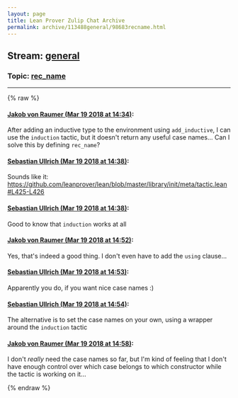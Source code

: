 ```yaml
---
layout: page
title: Lean Prover Zulip Chat Archive 
permalink: archive/113488general/98683recname.html
---
```


## Stream: [general](index.html)
### Topic: [rec_name](98683recname.html)

---


{% raw %}
#### [ Jakob von Raumer (Mar 19 2018 at 14:34)](https://leanprover.zulipchat.com/#narrow/stream/113488-general/topic/rec_name/near/123916531):
After adding an inductive type to the environment using `add_inductive`, I can use the `induction` tactic, but it doesn't return any useful case names... Can I solve this by defining `rec_name`?

#### [ Sebastian Ullrich (Mar 19 2018 at 14:38)](https://leanprover.zulipchat.com/#narrow/stream/113488-general/topic/rec_name/near/123916665):
Sounds like it: https://github.com/leanprover/lean/blob/master/library/init/meta/tactic.lean#L425-L426

#### [ Sebastian Ullrich (Mar 19 2018 at 14:38)](https://leanprover.zulipchat.com/#narrow/stream/113488-general/topic/rec_name/near/123916666):
Good to know that `induction` works at all

#### [ Jakob von Raumer (Mar 19 2018 at 14:52)](https://leanprover.zulipchat.com/#narrow/stream/113488-general/topic/rec_name/near/123917223):
Yes, that's indeed a good thing. I don't even have to add the `using` clause...

#### [ Sebastian Ullrich (Mar 19 2018 at 14:53)](https://leanprover.zulipchat.com/#narrow/stream/113488-general/topic/rec_name/near/123917266):
Apparently you do, if you want nice case names :)

#### [ Sebastian Ullrich (Mar 19 2018 at 14:54)](https://leanprover.zulipchat.com/#narrow/stream/113488-general/topic/rec_name/near/123917320):
The alternative is to set the case names on your own, using a wrapper around the `induction` tactic

#### [ Jakob von Raumer (Mar 19 2018 at 14:58)](https://leanprover.zulipchat.com/#narrow/stream/113488-general/topic/rec_name/near/123917471):
I don't _really_ need the case names so far, but I'm kind of feeling that I don't have enough control over which case belongs to which constructor while the tactic is working on it...


{% endraw %}
